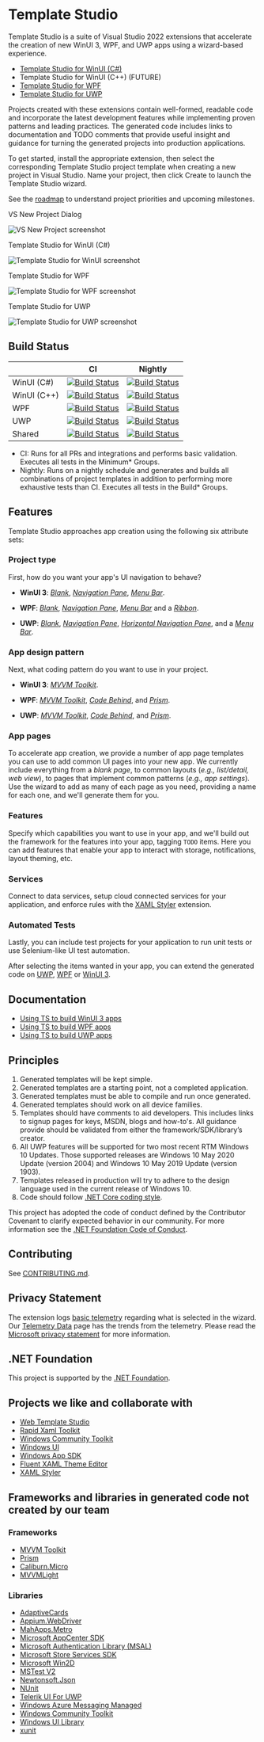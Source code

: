 # Template Studio

Template Studio is a suite of Visual Studio 2022 extensions that accelerate the creation of new WinUI 3, WPF, and UWP apps using a wizard-based experience.

  * [Template Studio for WinUI (C#)](https://marketplace.visualstudio.com/items?itemName=TemplateStudio.TemplateStudioForWinUICs)
  * Template Studio for WinUI (C++) (FUTURE)
  * [Template Studio for WPF](https://marketplace.visualstudio.com/items?itemName=TemplateStudio.TemplateStudioForWPF)
  * [Template Studio for UWP](https://marketplace.visualstudio.com/items?itemName=TemplateStudio.TemplateStudioForUWP)

Projects created with these extensions contain well-formed, readable code and incorporate the latest development features while implementing proven patterns and leading practices. The generated code includes links to documentation and TODO comments that provide useful insight and guidance for turning the generated projects into production applications.

To get started, install the appropriate extension, then select the corresponding Template Studio project template when creating a new project in Visual Studio. Name your project, then click Create to launch the Template Studio wizard.

See the [roadmap](/docs/roadmap.md) to understand project priorities and upcoming milestones.

<figcaption>VS New Project Dialog</figcaption>

![VS New Project screenshot](./docs/resources/getting-started/VS-NewProject-WinUI.png)

<figcaption>Template Studio for WinUI (C#)</figcaption>

![Template Studio for WinUI screenshot](./docs/resources/getting-started/Wizard-ProjectTypes-WinUI.png)

<figcaption>Template Studio for WPF</figcaption>

![Template Studio for WPF screenshot](./docs/resources/getting-started/Wizard-ProjectTypes-WPF.png)

<figcaption>Template Studio for UWP</figcaption>

![Template Studio for UWP screenshot](./docs/resources/getting-started/Wizard-ProjectTypes-UWP.png)

## Build Status

|         |CI                |Nightly           |
|:--------|:----------------:|:----------------:|
|WinUI (C#)|[![Build Status](https://winappstudio.visualstudio.com/WTS/_apis/build/status/Template%20Studio/CI%20-%20WinUICs?branchName=main)](https://winappstudio.visualstudio.com/WTS/_build/latest?definitionId=196&branchName=main)|[![Build Status](https://winappstudio.visualstudio.com/WTS/_apis/build/status/Template%20Studio/Nightly%20-%20WinUICs?branchName=main)](https://winappstudio.visualstudio.com/WTS/_build/latest?definitionId=201&branchName=main)|
|WinUI (C++)|[![Build Status](https://winappstudio.visualstudio.com/WTS/_apis/build/status/Template%20Studio/CI%20-%20WinUICpp?branchName=main)](https://winappstudio.visualstudio.com/WTS/_build/latest?definitionId=197&branchName=main)|[![Build Status](https://winappstudio.visualstudio.com/WTS/_apis/build/status/Template%20Studio/Nightly%20-%20WinUICpp?branchName=main)](https://winappstudio.visualstudio.com/WTS/_build/latest?definitionId=202&branchName=main)|
|WPF|[![Build Status](https://winappstudio.visualstudio.com/WTS/_apis/build/status/Template%20Studio/CI%20-%20WPF?branchName=main)](https://winappstudio.visualstudio.com/WTS/_build/latest?definitionId=198&branchName=main)|[![Build Status](https://winappstudio.visualstudio.com/WTS/_apis/build/status/Template%20Studio/Nightly%20-%20WPF?branchName=main)](https://winappstudio.visualstudio.com/WTS/_build/latest?definitionId=203&branchName=main)|
|UWP|[![Build Status](https://winappstudio.visualstudio.com/WTS/_apis/build/status/Template%20Studio/CI%20-%20UWP?branchName=main)](https://winappstudio.visualstudio.com/WTS/_build/latest?definitionId=199&branchName=main)|[![Build Status](https://winappstudio.visualstudio.com/WTS/_apis/build/status/Template%20Studio/Nightly%20-%20UWP?branchName=main)](https://winappstudio.visualstudio.com/WTS/_build/latest?definitionId=204&branchName=main)|
|Shared|[![Build Status](https://winappstudio.visualstudio.com/WTS/_apis/build/status/Template%20Studio/CI%20-%20Shared?branchName=main)](https://winappstudio.visualstudio.com/WTS/_build/latest?definitionId=200&branchName=main)|[![Build Status](https://winappstudio.visualstudio.com/WTS/_apis/build/status/Template%20Studio/Nightly%20-%20Shared?branchName=main)](https://winappstudio.visualstudio.com/WTS/_build/latest?definitionId=205&branchName=main)|

- CI: Runs for all PRs and integrations and performs basic validation. Executes all tests in the Minimum* Groups.
- Nightly: Runs on a nightly schedule and generates and builds all combinations of project templates in addition to performing more exhaustive tests than CI. Executes all tests in the Build* Groups.

## Features

Template Studio approaches app creation using the following six attribute sets:

### **Project type**

First, how do you want your app's UI navigation to behave?

- **WinUI 3**: *[Blank](./docs/WinUI/projectTypes/blank.md)*, *[Navigation Pane](./docs/WinUI/projectTypes/navigationpane.md)*, *[Menu Bar](./docs/WinUI/projectTypes/menubar.md)*.

- **WPF**: *[Blank](./docs/WPF/projectTypes/blank.md)*, *[Navigation Pane](./docs/WPF/projectTypes/navigationpane.md)*, *[Menu Bar](./docs/WPF/projectTypes/menubar.md)* and a *[Ribbon](./docs/WPF/projectTypes/ribbon.md)*.

- **UWP**: *[Blank](./docs/UWP/projectTypes/blank.md)*, *[Navigation Pane](./docs/UWP/projectTypes/navigationpane.md)*, *[Horizontal Navigation Pane](./docs/UWP/projectTypes/horizontalnavigationpane.md)*, and a *[Menu Bar](./docs/UWP/projectTypes/menubar.md)*.

### **App design pattern**

Next, what coding pattern do you want to use in your project.

- **WinUI 3**: *[MVVM Toolkit](./docs/WinUI/frameworks/mvvmtoolkit.md)*.

- **WPF**: *[MVVM Toolkit](./docs/WPF/frameworks/mvvmtoolkit.md)*, *[Code Behind](./docs/WPF/frameworks/codebehind.md)*, and *[Prism](./docs/WPF/frameworks/prism.md)*.

- **UWP**: *[MVVM Toolkit](./docs/UWP/frameworks/mvvmtoolkit.md)*, *[Code Behind](./docs/UWP/frameworks/codebehind.md)*, and *[Prism](./docs/UWP/frameworks/prism.md)*.

### **App pages**

To accelerate app creation, we provide a number of app page templates you can use to add common UI pages into your new app. We currently include everything from a *blank page*, to common layouts (*e.g., list/detail, web view*), to pages that implement common patterns (*e.g., app settings*). Use the wizard to add as many of each page as you need, providing a name for each one, and we'll generate them for you.

### **Features**

Specify which capabilities you want to use in your app, and we'll build out the framework for the features into your app, tagging `TODO` items. Here you can add features that enable your app to interact with storage, notifications, layout theming, etc.

### **Services**

Connect to data services, setup cloud connected services for your application, and enforce rules with the [XAML Styler](https://github.com/Xavalon/XamlStyler) extension.

### **Automated Tests**

Lastly, you can include test projects for your application to run unit tests or use Selenium-like UI test automation.

After selecting the items wanted in your app, you can extend the generated code on [UWP](./docs/UWP/getting-started-endusers.md), [WPF](./docs/WPF/getting-started-endusers.md) or [WinUI 3](./docs/WinUI/readme.md).

## Documentation

- [Using TS to build WinUI 3 apps](./docs/WinUI/readme.md)
- [Using TS to build WPF apps](./docs/WPF/getting-started-endusers.md)
- [Using TS to build UWP apps](./docs/UWP/getting-started-endusers.md)

## Principles

1. Generated templates will be kept simple.
2. Generated templates are a starting point, not a completed application.
3. Generated templates must be able to compile and run once generated.
4. Generated templates should work on all device families.
5. Templates should have comments to aid developers. This includes links to signup pages for keys, MSDN, blogs and how-to's.  All guidance provide should be validated from either the framework/SDK/library’s creator.
6. All UWP features will be supported for two most recent RTM Windows 10 Updates. Those supported releases are Windows 10 May 2020 Update (version 2004) and Windows 10 May 2019 Update (version 1903).
7. Templates released in production will try to adhere to the design language used in the current release of Windows 10.
8. Code should follow [.NET Core coding style](https://github.com/dotnet/runtime/blob/main/docs/coding-guidelines/coding-style.md).

This project has adopted the code of conduct defined by the Contributor Covenant to clarify expected behavior in our community.
For more information see the [.NET Foundation Code of Conduct](https://dotnetfoundation.org/code-of-conduct).

## Contributing

See [CONTRIBUTING.md](CONTRIBUTING.md).

## Privacy Statement

The extension logs [basic telemetry](./docs/telemetry.md) regarding what is selected in the wizard. Our [Telemetry Data](./docs/telemetryData.md) page has the trends from the telemetry. Please read the [Microsoft privacy statement](http://go.microsoft.com/fwlink/?LinkId=521839) for more information.

## .NET Foundation

This project is supported by the [.NET Foundation](https://dotnetfoundation.org).

## Projects we like and collaborate with

- [Web Template Studio](https://github.com/Microsoft/WebTemplateStudio)
- [Rapid Xaml Toolkit](https://github.com/Microsoft/Rapid-XAML-Toolkit)
- [Windows Community Toolkit](https://github.com/Microsoft/WindowsCommunityToolkit)
- [Windows UI](https://github.com/microsoft/microsoft-ui-xaml)
- [Windows App SDK](https://github.com/microsoft/WindowsAppSDK)
- [Fluent XAML Theme Editor](https://github.com/Microsoft/fluent-xaml-theme-editor)
- [XAML Styler](https://github.com/Xavalon/XamlStyler)

## Frameworks and libraries in generated code not created by our team

### Frameworks
- [MVVM Toolkit](https://aka.ms/mvvmtoolkit)
- [Prism](https://github.com/PrismLibrary/Prism)
- [Caliburn.Micro](https://github.com/Caliburn-Micro/Caliburn.Micro)
- [MVVMLight](https://github.com/lbugnion/mvvmlight)

### Libraries

- [AdaptiveCards](https://adaptivecards.io/)
- [Appium.WebDriver](https://github.com/appium/appium-dotnet-driver)
- [MahApps.Metro](https://github.com/MahApps/MahApps.Metro)
- [Microsoft AppCenter SDK](https://github.com/Microsoft/AppCenter-SDK-DotNet)
- [Microsoft Authentication Library (MSAL)](https://github.com/AzureAD/microsoft-authentication-library-for-dotnet)
- [Microsoft Store Services SDK](https://marketplace.visualstudio.com/items?itemName=AdMediator.MicrosoftStoreServicesSDK)
- [Microsoft Win2D](https://github.com/Microsoft/Win2D)
- [MSTest V2](https://github.com/microsoft/testfx)
- [Newtonsoft.Json](https://github.com/JamesNK/Newtonsoft.Json)
- [NUnit](https://nunit.org/)
- [Telerik UI For UWP](https://github.com/telerik/UI-For-UWP)
- [Windows Azure Messaging Managed](https://www.nuget.org/packages/WindowsAzure.Messaging.Managed)
- [Windows Community Toolkit](https://github.com/Microsoft/WindowsCommunityToolkit)
- [Windows UI Library](https://github.com/Microsoft/microsoft-ui-xaml)
- [xunit](https://github.com/xunit/xunit)
